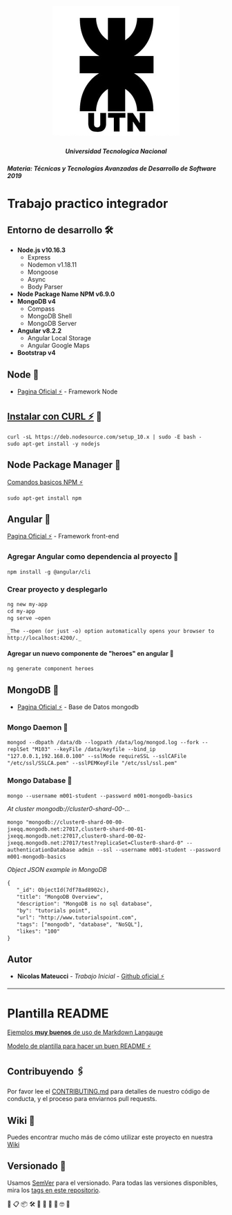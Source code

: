 <h1 align="center">
  <img src="assets/img/UTN.png" alt="logo_utn">
</h1>
<h5 align="center">Universidad Tecnologica Nacional</h5>

##### Materia: Técnicas y Tecnologías Avanzadas de Desarrollo de Software 2019 

# Trabajo practico integrador

## Entorno de desarrollo 🛠️

* **Node.js v10.16.3**
    * Express 
    * Nodemon v1.18.11
    * Mongoose
    * Async
    * Body Parser
* **Node Package Name NPM v6.9.0**
* **MongoDB v4**
    * Compass
    * MongoDB Shell
    * MongoDB Server
* **Angular v8.2.2**
    * Angular Local Storage
    * Angular Google Maps
* **Bootstrap v4**


## Node 🚀

* [Pagina Oficial ️️️️️⚡️](https://nodejs.org/es/) - Framework Node

## [Instalar con CURL ⚡️](https://github.com/nodesource/distributions#debinstall) 🔧

```
curl -sL https://deb.nodesource.com/setup_10.x | sudo -E bash -
sudo apt-get install -y nodejs
```
## Node Package Manager 🚀

[Comandos basicos NPM ⚡️](https://vortexbird.com/comandos-basicos-de-npm/)

```
sudo apt-get install npm
```

## Angular 🚀

[Pagina Oficial ⚡️](https://angular.io/start) - Framework front-end
### Agregar Angular como dependencia al proyecto 🔧

```
npm install -g @angular/cli
```

### Crear proyecto y desplegarlo
```
ng new my-app
cd my-app
ng serve –open 
```
	_The --open (or just -o) option automatically opens your browser to http://localhost:4200/._


#### Agregar un nuevo componente de "heroes" en angular 🔧
```
ng generate component heroes
```

## MongoDB 🚀

* [Pagina Oficial ⚡️](https://www.mongodb.com/es) - Base de Datos mongodb

### Mongo Daemon 🔧
```
mongod --dbpath /data/db --logpath /data/log/mongod.log --fork --replSet "M103" --keyFile /data/keyfile --bind_ip "127.0.0.1,192.168.0.100" --sslMode requireSSL --sslCAFile "/etc/ssl/SSLCA.pem" --sslPEMKeyFile "/etc/ssl/ssl.pem"
```

### Mongo Database 🔧

```
mongo --username m001-student --password m001-mongodb-basics
```

_At cluster mongodb://cluster0-shard-00-..._
```
mongo "mongodb://cluster0-shard-00-00-jxeqq.mongodb.net:27017,cluster0-shard-00-01-jxeqq.mongodb.net:27017,cluster0-shard-00-02-jxeqq.mongodb.net:27017/test?replicaSet=Cluster0-shard-0" --authenticationDatabase admin --ssl --username m001-student --password m001-mongodb-basics
```

_Object JSON example in MongoDB_

```
{
   "_id": ObjectId(7df78ad8902c),
   "title": "MongoDB Overview", 
   "description": "MongoDB is no sql database",
   "by": "tutorials point",
   "url": "http://www.tutorialspoint.com",
   "tags": ["mongodb", "database", "NoSQL"],
   "likes": "100"
}
```
## Autor

* **Nicolas Mateucci** - *Trabajo Inicial* - [Github oficial ⚡️](https://github.com/nicomateucci)

--------------------------------------------------------

# Plantilla README

[Ejemplos **muy buenos** de uso de Markdown Langauge](https://github.com/ricval/Documentacion/blob/master/Guias/GitHub/mastering-markdown.md#ejemplos)

[Modelo de plantilla para hacer un buen README ⚡️](https://gist.github.com/Villanuevand/6386899f70346d4580c723232524d35a)

## Contribuyendo 🖇️

Por favor lee el [CONTRIBUTING.md](https://gist.github.com/villanuevand/xxxxxx) para detalles de nuestro código de conducta, y el proceso para enviarnos pull requests.

## Wiki 📖

Puedes encontrar mucho más de cómo utilizar este proyecto en nuestra [Wiki](https://github.com/tu/proyecto/wiki)

## Versionado 📌

Usamos [SemVer](http://semver.org/) para el versionado. Para todas las versiones disponibles, mira los [tags en este repositorio](https://github.com/tu/proyecto/tags).

🚀 📋 📦 🛠️ 📄 🎁 📢 🍺 🤓 🔧
